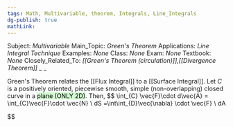 ```yaml
---
tags: Math, Multivariable, theorem, Integrals, Line_Integrals
dg-publish: true
mathLink: 
---
```

Subject: _Multivariable_
Main\_Topic: _Green's Theorem_
Applications: _Line Integral Technique_
Examples: _None_
Class: _None_
Exam: _None_
Textbook: _None_
Closely\_Related\_To: _[[Green's Theorem (circulation)]],[[Divergence Theorem]]_
_
_

Green's Theorem relates the [[Flux Integral]] to a [[Surface Integral]]. Let $C$ is a positively oriented, piecewise smooth, simple (non-overlapping) closed curve in a <mark style="background: #BBFABBA6;">plane (ONLY 2D)</mark>. Then,
$$
\int_{C} \vec{F}\cdot d\vec{A} = \int_{C}\vec{F}\cdot \vec{N} \ dS =\int\int_{D}\vec{\nabla} \cdot \vec{F} \ dA   

$$
